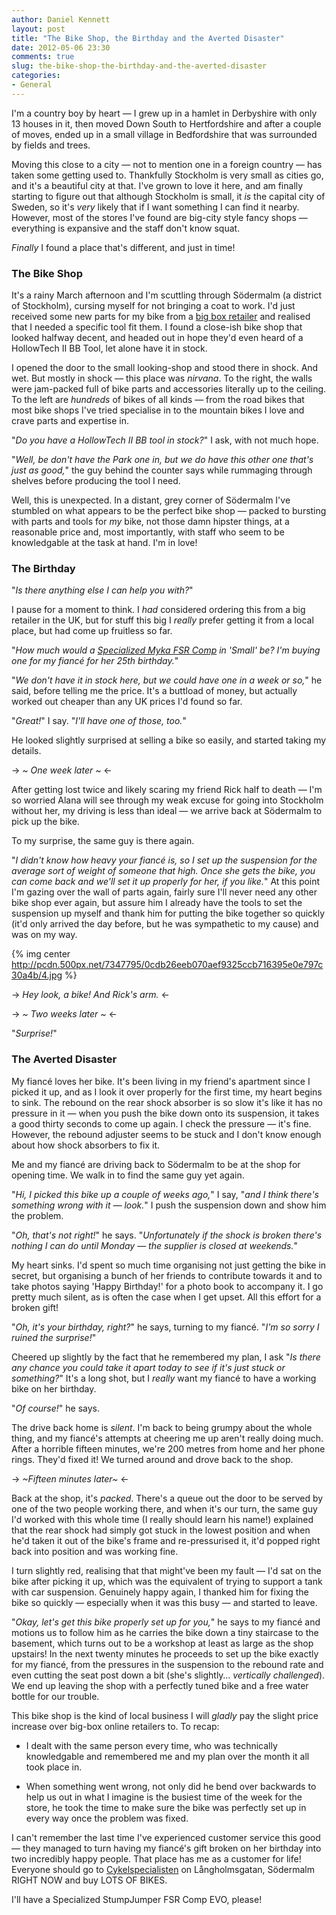 ```yaml
---
author: Daniel Kennett
layout: post
title: "The Bike Shop, the Birthday and the Averted Disaster"
date: 2012-05-06 23:30
comments: true
slug: the-bike-shop-the-birthday-and-the-averted-disaster
categories:
- General
---
```


I'm a country boy by heart — I grew up in a hamlet in Derbyshire with only 13 houses in it, then moved Down South to Hertfordshire and after a couple of moves, ended up in a small village in Bedfordshire that was surrounded by fields and trees.

Moving this close to a city — not to mention one in a foreign country — has taken some getting used to. Thankfully Stockholm is very small as cities go, and it's a beautiful city at that. I've grown to love it here, and am finally starting to figure out that although Stockholm is small, it *is* the capital city of Sweden, so it's *very* likely that if I want something I can find it nearby. However, most of the stores I've found are big-city style fancy shops — everything is expansive and the staff don't know squat.

*Finally* I found a place that's different, and just in time!

### The Bike Shop ###

It's a rainy March afternoon and I'm scuttling through Södermalm (a district of Stockholm), cursing myself for not bringing a coat to work. I'd just received some new parts for my bike from a [big box retailer](http://www.chainreactioncycles.com) and realised that I needed a specific tool fit them. I found a close-ish bike shop that looked halfway decent, and headed out in hope they'd even heard of a HollowTech II BB Tool, let alone have it in stock.

I opened the door to the small looking-shop and stood there in shock. And wet. But mostly in shock — this place was *nirvana*. To the right, the walls were jam-packed full of bike parts and accessories literally up to the ceiling. To the left are *hundreds* of bikes of all kinds — from the road bikes that most bike shops I've tried specialise in to the mountain bikes I love and crave parts and expertise in.

"*Do you have a HollowTech II BB tool in stock?*" I ask, with not much hope.

"*Well, be don't have the Park one in, but we do have this other one that's just as good,*" the guy behind the counter says while rummaging through shelves before producing the tool I need. 

Well, this is unexpected. In a distant, grey corner of Södermalm I've stumbled on what appears to be the perfect bike shop — packed to bursting with parts and tools for *my* bike, not those damn hipster things, at a reasonable price and, most importantly, with staff who seem to be knowledgable at the task at hand. I'm in love!

### The Birthday ###

"*Is there anything else I can help you with?*"

I pause for a moment to think. I *had* considered ordering this from a big retailer in the UK, but for stuff this big I *really* prefer getting it from a local place, but had come up fruitless so far.

"*How much would a [Specialized Myka FSR Comp](http://www.specialized.com/gb/gb/bc/SBCProduct.jsp?spid=62136&scid=1100&scname=Mountain) in 'Small' be? I'm buying one for my fiancé for her 25th birthday.*"

"*We don't have it in stock here, but we could have one in a week or so,*" he said, before telling me the price. It's a buttload of money, but actually worked out cheaper than any UK prices I'd found so far.

"*Great!*" I say. "*I'll have one of those, too.*"

He looked slightly surprised at selling a bike so easily, and started taking my details.

-> *~ One week later ~* <-

After getting lost twice and likely scaring my friend Rick half to death — I'm so worried Alana will see through my weak excuse for going into Stockholm without her, my driving is less than ideal — we arrive back at Södermalm to pick up the bike.

To my surprise, the same guy is there again.

"*I didn't know how heavy your fiancé is, so I set up the suspension for the average sort of weight of someone that high. Once she gets the bike, you can come back and we'll set it up properly for her, if you like.*" At this point I'm gazing over the wall of parts again, fairly sure I'll never need any other bike shop ever again, but assure him I already have the tools to set the suspension up myself and thank him for putting the bike together so quickly (it'd only arrived the day before, but he was sympathetic to my cause) and was on my way.

{% img center http://pcdn.500px.net/7347795/0cdb26eeb070aef9325ccb716395e0e797c30a4b/4.jpg %}

-> *Hey look, a bike! And Rick's arm.* <-

-> *~ Two weeks later ~* <-

"*Surprise!*"

### The Averted Disaster ###

My fiancé loves her bike. It's been living in my friend's apartment since I picked it up, and as I look it over properly for the first time, my heart begins to sink. The rebound on the rear shock absorber is so slow it's like it has no pressure in it — when you push the bike down onto its suspension, it takes a good thirty seconds to come up again. I check the pressure — it's fine. However, the rebound adjuster seems to be stuck and I don't know enough about how shock absorbers to fix it. 

Me and my fiancé are driving back to Södermalm to be at the shop for opening time. We walk in to find the same guy yet again.

"*Hi, I picked this bike up a couple of weeks ago,*" I say, "*and I think there's something wrong with it — look.*" I push the suspension down and show him the problem.

"*Oh, that's not right!*" he says. "*Unfortunately if the shock is broken there's nothing I can do until Monday — the supplier is closed at weekends.*"

My heart sinks. I'd spent so much time organising not just getting the bike in secret, but organising a bunch of her friends to contribute towards it and to take photos saying 'Happy Birthday!' for a photo book to accompany it. I go pretty much silent, as is often the case when I get upset. All this effort for a broken gift!

"*Oh, it's your birthday, right?*" he says, turning to my fiancé. "*I'm so sorry I ruined the surprise!*"

Cheered up slightly by the fact that he remembered my plan, I ask "*Is there any chance you could take it apart today to see if it's just stuck or something?*" It's a long shot, but I *really* want my fiancé to have a working bike on her birthday.

"*Of course!*" he says.

The drive back home is *silent*. I'm back to being grumpy about the whole thing, and my fiancé's attempts at cheering me up aren't really doing much. After a horrible fifteen minutes, we're 200 metres from home and her phone rings. They'd fixed it! We turned around and drove back to the shop.

-> *~Fifteen minutes later~* <-

Back at the shop, it's *packed*. There's a queue out the door to be served by one of the two people working there, and when it's our turn, the same guy I'd worked with this whole time (I really should learn his name!) explained that the rear shock had simply got stuck in the lowest position and when he'd taken it out of the bike's frame and re-pressurised it, it'd popped right back into position and was working fine. 

I turn slightly red, realising that that might've been my fault — I'd sat on the bike after picking it up, which was the equivalent of trying to support a tank with car suspension. Genuinely happy again, I thanked him for fixing the bike so quickly — especially when it was this busy — and started to leave. 

"*Okay, let's get this bike properly set up for you,*" he says to my fiancé and motions us to follow him as he carries the bike down a tiny staircase to the basement, which turns out to be a workshop at least as large as the shop upstairs! In the next twenty minutes he proceeds to set up the bike exactly for my fiancé, from the pressures in the suspension to the rebound rate and even cutting the seat post down a bit (she's slightly… *vertically challenged*). We end up leaving the shop with a perfectly tuned bike and a free water bottle for our trouble.

This bike shop is the kind of local business I will *gladly* pay the slight price increase over big-box online retailers to. To recap:

* I dealt with the same person every time, who was technically knowledgable and remembered me and my plan over the month it all took place in.

* When something went wrong, not only did he bend over backwards to help us out in what I imagine is the busiest time of the week for the store, he took the time to make sure the bike was perfectly set up in every way once the problem was fixed. 

I can't remember the last time I've experienced customer service this good — they managed to turn having my fiancé's gift broken on her birthday into two incredibly happy people. That place has me as a customer for life! Everyone should go to [Cykelspecialisten](http://www.cykelspecialisten.com) on Långholmsgatan, Södermalm RIGHT NOW and buy LOTS OF BIKES.

I'll have a Specialized StumpJumper FSR Comp EVO, please!
